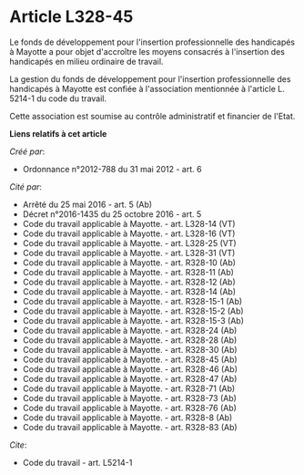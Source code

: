 # Article L328-45

Le fonds de développement pour l'insertion professionnelle des handicapés à Mayotte a pour objet d'accroître les moyens
consacrés à l'insertion des handicapés en milieu ordinaire de travail. 

La gestion du fonds de développement pour l'insertion professionnelle des handicapés à Mayotte est confiée à l'association
mentionnée à l'article L. 5214-1 du code du travail. 

Cette association est soumise au contrôle administratif et financier de l'Etat.

**Liens relatifs à cet article**

_Créé par_:

  - Ordonnance n°2012-788 du 31 mai 2012 - art. 6

_Cité par_:

  - Arrêté du 25 mai 2016 - art. 5 (Ab)
  - Décret n°2016-1435 du 25 octobre 2016 - art. 5
  - Code du travail applicable à Mayotte. - art. L328-14 (VT)
  - Code du travail applicable à Mayotte. - art. L328-16 (VT)
  - Code du travail applicable à Mayotte. - art. L328-25 (VT)
  - Code du travail applicable à Mayotte. - art. L328-31 (VT)
  - Code du travail applicable à Mayotte. - art. R328-10 (Ab)
  - Code du travail applicable à Mayotte. - art. R328-11 (Ab)
  - Code du travail applicable à Mayotte. - art. R328-12 (Ab)
  - Code du travail applicable à Mayotte. - art. R328-14 (Ab)
  - Code du travail applicable à Mayotte. - art. R328-15-1 (Ab)
  - Code du travail applicable à Mayotte. - art. R328-15-2 (Ab)
  - Code du travail applicable à Mayotte. - art. R328-15-3 (Ab)
  - Code du travail applicable à Mayotte. - art. R328-24 (Ab)
  - Code du travail applicable à Mayotte. - art. R328-28 (Ab)
  - Code du travail applicable à Mayotte. - art. R328-30 (Ab)
  - Code du travail applicable à Mayotte. - art. R328-45 (Ab)
  - Code du travail applicable à Mayotte. - art. R328-46 (Ab)
  - Code du travail applicable à Mayotte. - art. R328-47 (Ab)
  - Code du travail applicable à Mayotte. - art. R328-71 (Ab)
  - Code du travail applicable à Mayotte. - art. R328-73 (Ab)
  - Code du travail applicable à Mayotte. - art. R328-76 (Ab)
  - Code du travail applicable à Mayotte. - art. R328-8 (Ab)
  - Code du travail applicable à Mayotte. - art. R328-83 (Ab)

_Cite_:

  - Code du travail - art. L5214-1
